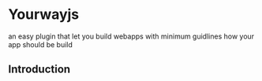 <h1>Yourwayjs</h1>
<div>an easy plugin that let you build webapps with minimum guidlines how your app should be build</div>

<h2>Introduction</h2>
